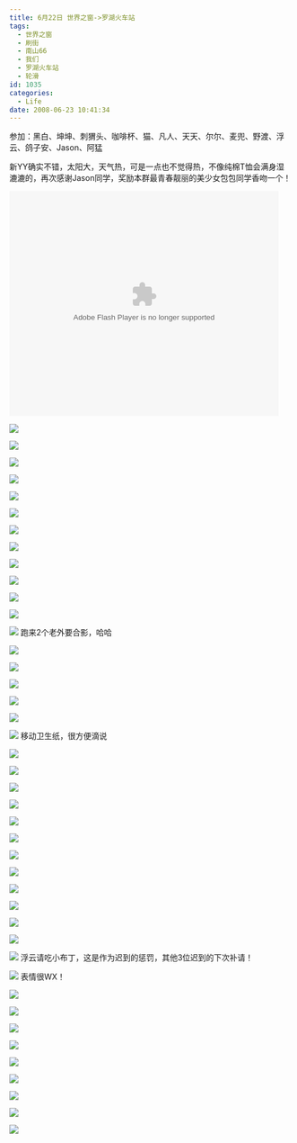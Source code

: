 ```yaml
---
title: 6月22日 世界之窗->罗湖火车站
tags:
  - 世界之窗
  - 刷街
  - 南山66
  - 我们
  - 罗湖火车站
  - 轮滑
id: 1035
categories:
  - Life
date: 2008-06-23 10:41:34
---
```


参加：黑白、坤坤、刺猬头、咖啡杯、猫、凡人、天天、尔尔、麦兜、野渡、浮云、鸽子安、Jason、阿猛 

新YY确实不错，太阳大，天气热，可是一点也不觉得热，不像纯棉T恤会满身湿漉漉的，再次感谢Jason同学，奖励本群最青春靓丽的美少女包包同学香吻一个！ 

<object classid="clsid:D27CDB6E-AE6D-11cf-96B8-444553540000" codebase="http://download.macromedia.com/pub/shockwave/cabs/flash/swflash.cab#version=6,0,29,0" width="480" height="400"><param name="movie" value="http://player.youku.com/player.php/sid/XMzI1MDY4NjA=/v.swf"><param name="quality" value="high"><param name="play" value="true"><embed src="http://player.youku.com/player.php/sid/XMzI1MDY4NjA=/v.swf" quality="high" pluginspage="http://www.macromedia.com/go/getflashplayer" type="application/x-shockwave-flash" width="480" height="400" play="true"></embed></object>

![](/images/2008/06/23_23_104134_10168.jpg) 

![](/images/2008/06/23_23_104134_0_10169.jpg) 

![](/images/2008/06/23_23_104134_1_10170.jpg) 

![](/images/2008/06/23_23_104134_2_10171.jpg) 

![](/images/2008/06/23_23_104134_3_10172.jpg) 

![](/images/2008/06/23_23_104134_4_10173.jpg) 

![](/images/2008/06/23_23_104134_5_10174.jpg) 

![](/images/2008/06/23_23_104134_6_10175.jpg) 

![](/images/2008/06/23_23_104134_7_10176.jpg) 

![](/images/2008/06/23_23_104134_8_10177.jpg) 

![](/images/2008/06/23_23_104134_9_10178.jpg) 

![](/images/2008/06/23_23_104134_10_10179.jpg) 

![](/images/2008/06/23_23_104134_11_10180.jpg) 
跑来2个老外要合影，哈哈 

![](/images/2008/06/23_23_104134_12_10181.jpg) 

![](/images/2008/06/23_23_104134_13_10182.jpg) 

![](/images/2008/06/23_23_104134_14_10183.jpg) 

![](/images/2008/06/23_23_104134_15_10184.jpg) 

![](/images/2008/06/23_23_104134_16_10185.jpg) 

![](/images/2008/06/23_23_104134_17_10186.jpg) 
移动卫生纸，很方便滴说 

![](/images/2008/06/23_23_104134_18_10187.jpg) 

![](/images/2008/06/23_23_104134_19_10188.jpg) 

![](/images/2008/06/23_23_104134_20_10189.jpg) 

![](/images/2008/06/23_23_104134_21_10190.jpg) 

![](/images/2008/06/23_23_104134_22_10191.jpg) 

![](/images/2008/06/23_23_104134_23_10192.jpg) 

![](/images/2008/06/23_23_104134_24_10193.jpg) 

![](/images/2008/06/23_23_104134_25_10194.jpg) 

![](/images/2008/06/23_23_104134_26_10195.jpg) 

![](/images/2008/06/23_23_104134_27_10196.jpg) 

![](/images/2008/06/23_23_104134_28_10197.jpg) 

![](/images/2008/06/23_23_104134_29_10198.jpg) 

![](/images/2008/06/23_23_104134_30_10199.jpg) 
浮云请吃小布丁，这是作为迟到的惩罚，其他3位迟到的下次补请！ 

![](/images/2008/06/23_23_104134_31_10200.jpg) 
表情很WX！ 

![](/images/2008/06/23_23_104134_32_10201.jpg) 

![](/images/2008/06/23_23_104134_33_10202.jpg) 

![](/images/2008/06/23_23_104134_34_10203.jpg) 

![](/images/2008/06/23_23_104134_35_10204.jpg) 

![](/images/2008/06/23_23_104134_36_10205.jpg) 

![](/images/2008/06/23_23_104134_37_10206.jpg) 

![](/images/2008/06/23_23_104134_38_10207.jpg) 

![](/images/2008/06/23_23_104134_39_10208.jpg) 

![](/images/2008/06/23_23_125655_10209.jpg)